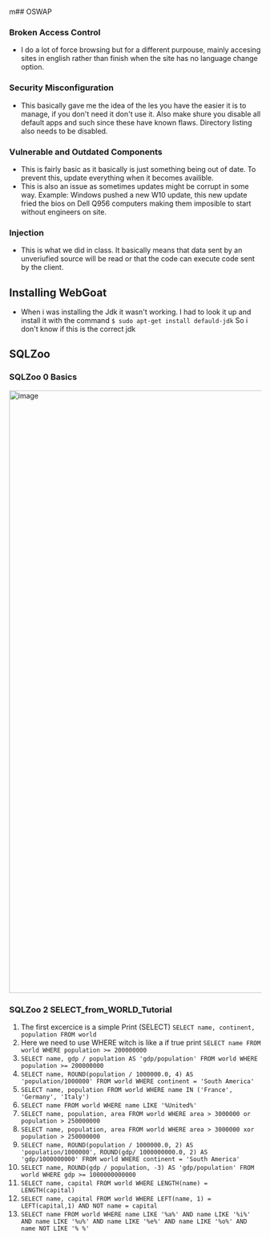 m## OSWAP
### Broken Access Control
* I do a lot of force browsing but for a different purpouse, mainly accesing sites in english rather than finish when the site has no language change option.
### Security Misconfiguration
* This basically gave me the idea of the les you have the easier it is to manage, if you don't need it don't use it. Also make shure you disable all default apps and such since these have known flaws. Directory listing also needs to be disabled.
### Vulnerable and Outdated Components
* This is fairly basic as it basically is just something being out of date. To prevent this, update everything when it becomes availible.
* This is also an issue as sometimes updates might be corrupt in some way. Example: Windows pushed a new W10 update, this new update fried the bios on Dell Q956 computers making them imposible to start without engineers on site.
### Injection
* This is what we did in class. It basically means that data sent by an unveriufied source will be read or that the code can execute code sent by the client.

## Installing WebGoat
* When i was installing the Jdk it wasn't working. I had to look it up and install it with the command ``` $ sudo apt-get install defauld-jdk ``` So i don't know if this is the correct jdk

## SQLZoo
### SQLZoo 0 Basics
<img width="901" height="1200" alt="image" src="https://github.com/user-attachments/assets/41e37a58-b82c-43c8-baef-ef4a352f32be" />

### SQLZoo 2 SELECT_from_WORLD_Tutorial
1. The first excercice is a simple Print (SELECT) ```SELECT name, continent, population FROM world```
2. Here we need to use WHERE witch is like a if true print ```SELECT name FROM world WHERE population >= 200000000```
3. ``` SELECT name, gdp / population AS 'gdp/population' FROM world WHERE population >= 200000000 ```
4. ``` SELECT name, ROUND(population / 1000000.0, 4) AS 'population/1000000' FROM world WHERE continent = 'South America' ```
5. ``` SELECT name, population FROM world WHERE name IN ('France', 'Germany', 'Italy') ```
6. ``` SELECT name FROM world WHERE name LIKE '%United%' ```
7. ``` SELECT name, population, area FROM world WHERE area > 3000000 or population > 250000000 ```
8. ``` SELECT name, population, area FROM world WHERE area > 3000000 xor population > 250000000 ```
9. ``` SELECT name, ROUND(population / 1000000.0, 2) AS 'population/1000000', ROUND(gdp/ 1000000000.0, 2) AS 'gdp/1000000000' FROM world WHERE continent = 'South America' ```
10. ``` SELECT name, ROUND(gdp / population, -3) AS 'gdp/population' FROM world WHERE gdp >= 1000000000000 ```
11. ``` SELECT name, capital FROM world WHERE LENGTH(name) = LENGTH(capital) ```
12. ``` SELECT name, capital FROM world WHERE LEFT(name, 1) = LEFT(capital,1) AND NOT name = capital ```
13. ``` SELECT name FROM world WHERE name LIKE '%a%' AND name LIKE '%i%' AND name LIKE '%u%' AND name LIKE '%e%' AND name LIKE '%o%' AND name NOT LIKE '% %' ```
